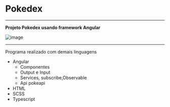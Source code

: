 # Pokedex
---
**Projeto Pokedex usando framework Angular**

![image](https://github.com/PedroHenrique1s/Pokedex/assets/122485446/246618b8-8ab6-420a-b970-60573493dfb8)

---

Programa realizado com demais linguagens 

* Angular
   - Componentes
   - Output e Input
   - Services, subscribe,Observable
   - Api pokeapi
* HTML
* SCSS
* Typescript
